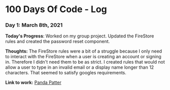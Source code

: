 # 100 Days Of Code - Log

### Day 1: March 8th, 2021


**Today's Progress**: Worked on my group project. Updated the FireStore rules and created the password reset component. 

**Thoughts:** The FireStore rules were a bit of a struggle because I only need to interact with the FireStore when a user is creating an account or signing in. Therefore I didn't need them to be as strict. I created rules that would not allow a user to type in an invalid email or a display name longer than 12 characters. That seemed to satisfy googles requirements. 

**Link to work:** [Panda Patter](https://github.com/Jessica264365/PandaPatter/tree/jessica-branch)
